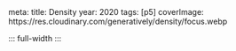 <route lang="yaml">
meta:
  title: Density
  year: 2020
  tags: [p5]
  coverImage: https://res.cloudinary.com/generatively/density/focus.webp
</route>

::: full-width
<ImageGallery :images="[
  'https://res.cloudinary.com/generatively/density/bugged.webp',
  'https://res.cloudinary.com/generatively/density/pixels.webp',
  'https://res.cloudinary.com/generatively/density/focus.webp',
  'https://res.cloudinary.com/generatively/density/plastic.webp',
  'https://res.cloudinary.com/generatively/density/orbit.webp',
  'https://res.cloudinary.com/generatively/density/wavy.webp',
]" />
:::

